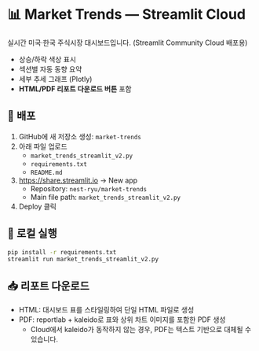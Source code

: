# 📊 Market Trends — Streamlit Cloud 

실시간 미국·한국 주식시장 대시보드입니다. (Streamlit Community Cloud 배포용)
- 상승/하락 색상 표시
- 섹션별 자동 동향 요약
- 세부 추세 그래프 (Plotly)
- **HTML/PDF 리포트 다운로드 버튼** 포함

## 🚀 배포
1. GitHub에 새 저장소 생성: `market-trends`
2. 아래 파일 업로드
   - `market_trends_streamlit_v2.py`
   - `requirements.txt`
   - `README.md`
3. https://share.streamlit.io → New app
   - Repository: `nest-ryu/market-trends`
   - Main file path: `market_trends_streamlit_v2.py`
4. Deploy 클릭

## 🧩 로컬 실행
```bash
pip install -r requirements.txt
streamlit run market_trends_streamlit_v2.py
```

## 📥 리포트 다운로드
- HTML: 대시보드 표를 스타일링하여 단일 HTML 파일로 생성
- PDF: reportlab + kaleido로 표와 상위 차트 이미지를 포함한 PDF 생성
  - Cloud에서 kaleido가 동작하지 않는 경우, PDF는 텍스트 기반으로 대체될 수 있습니다.

